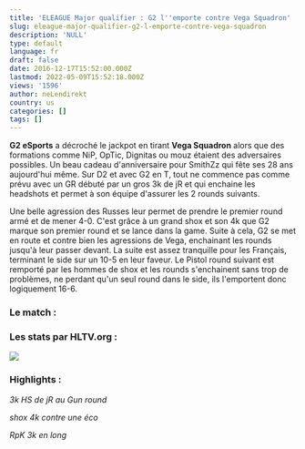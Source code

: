 ```yaml
---
title: 'ELEAGUE Major qualifier : G2 l''emporte contre Vega Squadron'
slug: eleague-major-qualifier-g2-l-emporte-contre-vega-squadron
description: 'NULL'
type: default
language: fr
draft: false
date: 2016-12-17T15:52:00.000Z
lastmod: 2022-05-09T15:52:18.000Z
views: '1596'
author: neLendirekt
country: us
categories: []
tags: []
---
```

**G2 eSports** a décroché le jackpot en tirant **Vega Squadron** alors que des formations comme NiP, OpTic, Dignitas ou mouz étaient des adversaires possibles. Un beau cadeau d'anniversaire pour SmithZz qui fête ses 28 ans aujourd'hui même. Sur D2 et avec G2 en T, tout ne commence pas comme prévu avec un GR débuté par un gros 3k de jR et qui enchaine les headshots et permet à son équipe d'assurer les 2 rounds suivants.

Une belle agression des Russes leur permet de prendre le premier round armé et de mener 4-0\. C'est grâce à un grand shox et son 4k que G2 marque son premier round et se lance dans la game. Suite à cela, G2 se met en route et contre bien les agressions de Vega, enchainant les rounds jusqu'à leur passer devant. La suite est assez tranquille pour les Français, terminant le side sur un 10-5 en leur faveur. Le Pistol round suivant est remporté par les hommes de shox et les rounds s'enchainent sans trop de problèmes, ne perdant qu'un seul round dans le side, ils l'emportent donc logiquement 16-6.

### Le match :

### Les stats par HLTV.org :

_![](/storage/images/58555ee43e403g2vegapng.png)_

### Highlights :

 _3k HS de jR au Gun round_  

 _shox 4k contre une éco_  

 _RpK 3k en long_  
